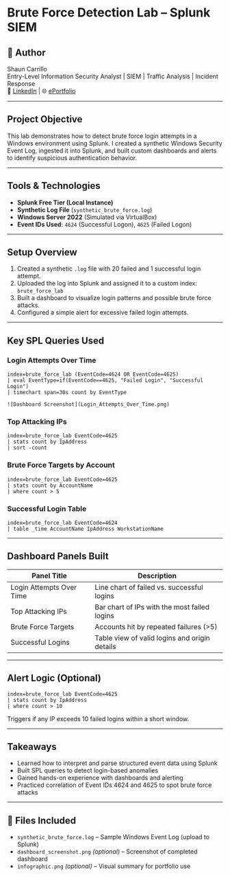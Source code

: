 # Brute Force Detection Lab – Splunk SIEM

## 👤 Author
Shaun Carrillo  
Entry-Level Information Security Analyst | SIEM | Traffic Analysis | Incident Response  
🔗 [LinkedIn](https://linkedin.com/in/shaun-carrillo) | 🌐 [ePortfolio](https://carrillocybercom.wordpress.com/)

---

## Project Objective
This lab demonstrates how to detect brute force login attempts in a Windows environment using Splunk. I created a synthetic Windows Security Event Log, ingested it into Splunk, and built custom dashboards and alerts to identify suspicious authentication behavior.

---

## Tools & Technologies
-  **Splunk Free Tier (Local Instance)**
-  **Synthetic Log File** (`synthetic_brute_force.log`)
-  **Windows Server 2022** (Simulated via VirtualBox)
-  **Event IDs Used**: `4624` (Successful Logon), `4625` (Failed Logon)

---

## Setup Overview

1. Created a synthetic `.log` file with 20 failed and 1 successful login attempt.
2. Uploaded the log into Splunk and assigned it to a custom index: `brute_force_lab`
3. Built a dashboard to visualize login patterns and possible brute force attacks.
4. Configured a simple alert for excessive failed login attempts.

---

## Key SPL Queries Used

### Login Attempts Over Time
```spl
index=brute_force_lab (EventCode=4624 OR EventCode=4625)
| eval EventType=if(EventCode==4625, "Failed Login", "Successful Login")
| timechart span=30s count by EventType

![Dashboard Screenshot](Login_Attempts_Over_Time.png)

```

### Top Attacking IPs
```spl
index=brute_force_lab EventCode=4625
| stats count by IpAddress
| sort -count
```

### Brute Force Targets by Account
```spl
index=brute_force_lab EventCode=4625
| stats count by AccountName
| where count > 5
```

### Successful Login Table
```spl
index=brute_force_lab EventCode=4624
| table _time AccountName IpAddress WorkstationName
```

---

## Dashboard Panels Built

| Panel Title              | Description                                        |
|--------------------------|----------------------------------------------------|
| Login Attempts Over Time | Line chart of failed vs. successful logins         |
| Top Attacking IPs        | Bar chart of IPs with the most failed logins       |
| Brute Force Targets      | Accounts hit by repeated failures (>5)             |
| Successful Logins        | Table view of valid logins and origin details      |

---

## Alert Logic (Optional)
```spl
index=brute_force_lab EventCode=4625
| stats count by IpAddress
| where count > 10
```
Triggers if any IP exceeds 10 failed logins within a short window.

---

## Takeaways
- Learned how to interpret and parse structured event data using Splunk
- Built SPL queries to detect login-based anomalies
- Gained hands-on experience with dashboards and alerting
- Practiced correlation of Event IDs 4624 and 4625 to spot brute force attacks

---

## 📁 Files Included
- `synthetic_brute_force.log` – Sample Windows Event Log (upload to Splunk)
- `dashboard_screenshot.png` *(optional)* – Screenshot of completed dashboard
- `infographic.png` *(optional)* – Visual summary for portfolio use
